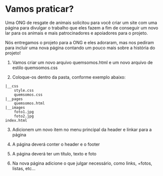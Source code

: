 # Vamos praticar?

Uma ONG de resgate de animais solicitou para você criar um site com uma página para divulgar o trabalho que eles fazem a fim de conseguir um novo lar para os animais e mais patrocinadores e apoiadores para o projeto.

Nós entregamos o projeto para a ONG e eles adoraram, mas nos pediram para incluir uma nova página contando um pouco mais sobre a história do projeto!

1. Vamos criar um novo arquivo quemsomos.html e um novo arquivo de estilo quemsomos.css

2. Coloque-os dentro da pasta, conforme exemplo abaixo:

```
|__css
    style.css
    quemsomos.css
|__pages
    quemsomos.html
|__images
    foto1.jpg
    foto2.jpg
index.html
```

3. Adicionem um novo item no menu principal da header e linkar para a página

4. A página deverá conter o header e o footer

5. A página deverá ter um título, texto e foto

6. Na nova página adicione o que julgar necessário, como links, +fotos, listas, etc...

